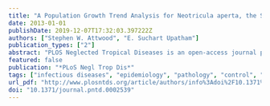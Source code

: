 ```yaml
---
title: "A Population Growth Trend Analysis for Neotricula aperta, the Snail Intermediate Host of Schistosoma mekongi, after Construction of the Pak-Mun Dam"
date: 2013-01-01
publishDate: 2019-12-07T17:32:03.397222Z
authors: ["Stephen W. Attwood", "E. Suchart Upatham"]
publication_types: ["2"]
abstract: "PLOS Neglected Tropical Diseases is an open-access journal publishing peer-reviewed research on the worldś most neglected tropical diseases, such as elephantiasis, river blindness, leprosy, hookworm, schistosomiasis, and African sleeping sickness"
featured: false
publication: "*PLoS Negl Trop Dis*"
tags: ["infectious diseases", "epidemiology", "pathology", "control", "Public Health", "medical", "neglected tropical diseases", "online science journal", "open access", "open-access", "plos", "plos journal", "plos neglected tropical diseases", "plos ntd", "plos ntds", "prevention", "public library of science", "public policy", "scientific", "treatment", "tropical diseases"]
url_pdf: "http://www.plosntds.org/article/authors/info%3Adoi%2F10.1371%2Fjournal.pntd.0002539;jsessionid=F5A0EB0BE8EB0A488F5198B256915C1E"
doi: "10.1371/journal.pntd.0002539"
---
```


